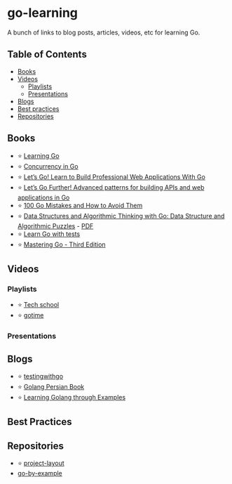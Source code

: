# go-learning

A bunch of links to blog posts, articles, videos, etc for learning Go.


## Table of Contents

* [Books](#books)
* [Videos](#videos)
  * [Playlists](#playlists)
  * [Presentations](#presentations)
* [Blogs](#blogs)
* [Best practices](#best-practices)
* [Repositories](#repositories)

## Books

* :star: [Learning Go](https://www.oreilly.com/library/view/learning-go/9781492077206/)
* :star: [Concurrency in Go](https://www.oreilly.com/library/view/concurrency-in-go/9781491941294/)
* :star: [Let’s Go! Learn to Build Professional Web Applications With Go](https://www.goodreads.com/book/show/43429043-let-s-go)
* :star: [Let’s Go Further! Advanced patterns for building APIs and web applications in Go](https://bitfieldconsulting.com/golang/alex-edwards-lets-go-further)
* :star: [100 Go Mistakes and How to Avoid Them](https://www.manning.com/books/100-go-mistakes-and-how-to-avoid-them)
* :star: [Data Structures and Algorithmic Thinking with Go: Data Structure and Algorithmic Puzzles](https://www.amazon.com/Data-Structures-Algorithmic-Thinking-Structure/dp/1949870901) - [PDF]()
* :star: [Learn Go with tests](https://github.com/quii/learn-go-with-tests/releases)
* :star: [Mastering Go - Third Edition](https://www.packtpub.com/product/mastering-go-third-edition/9781801079310)



## Videos

### Playlists

* :star: [Tech school](https://www.youtube.com/@TECHSCHOOLGURU)
* :star: [gotime](https://changelog.com/gotime/)

### Presentations

## Blogs 

* :star: [testingwithgo](https://testwithgo.com/)
* :star: [Golang Persian Book](https://book.gofarsi.ir/)
* :star: [Learning Golang through Examples](https://hackernoon.com/time-to-go-learning-golang-through-examples-480a90c5e7f9)


## Best Practices


## Repositories

* :star: [project-layout](https://github.com/golang-standards/project-layout)
* [go-by-example](https://github.com/wangkechun/go-by-example)
